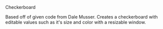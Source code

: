 Checkerboard


Based off of given code from Dale Musser. Creates a checkerboard with editable values such as it's size and color with a resizable window.